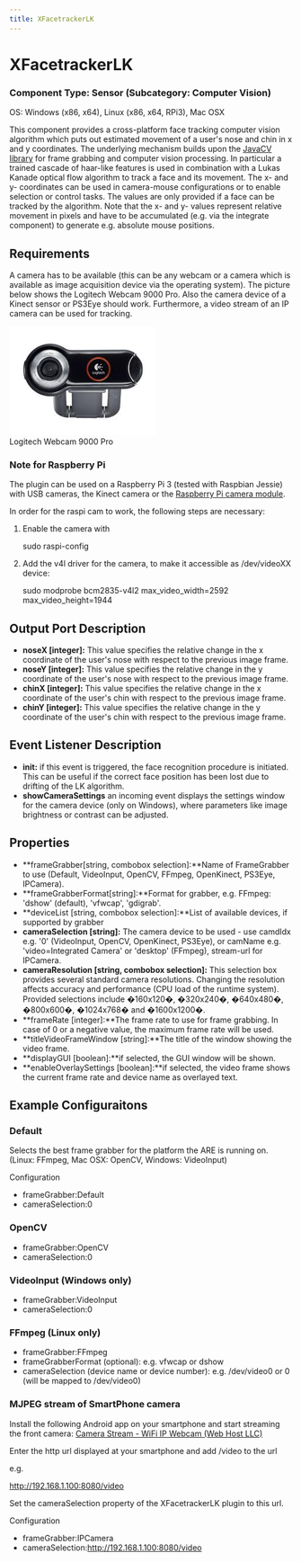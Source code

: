 ```yaml
---
title: XFacetrackerLK
---
```


# XFacetrackerLK

### Component Type: Sensor (Subcategory: Computer Vision)

OS: Windows (x86, x64), Linux (x86, x64, RPi3), Mac OSX

This component provides a cross-platform face tracking computer vision algorithm which puts out estimated movement of a user's nose and chin in x and y coordinates. The underlying mechanism builds upon the [JavaCV library][1] for frame grabbing and computer vision processing. In particular a trained cascade of haar-like features is used in combination with a Lukas Kanade optical flow algorithm to track a face and its movement. The x- and y- coordinates can be used in camera-mouse configurations or to enable selection or control tasks. The values are only provided if a face can be tracked by the algorithm. Note that the x- and y- values represent relative movement in pixels and have to be accumulated (e.g. via the integrate component) to generate e.g. absolute mouse positions.

## Requirements

A camera has to be available (this can be any webcam or a camera which is available as image acquisition device via the operating system). The picture below shows the Logitech Webcam 9000 Pro. Also the camera device of a Kinect sensor or PS3Eye should work. Furthermore, a video stream of an IP camera can be used for tracking.

![Logitech Webcam 9000 Pro](./img/webcam.jpg "Logitech Webcam 9000 Pro")  
Logitech Webcam 9000 Pro

### Note for Raspberry Pi

The plugin can be used on a Raspberry Pi 3 (tested with Raspbian Jessie) with USB cameras, the Kinect camera or the [Raspberry Pi camera module][2].

In order for the raspi cam to work, the following steps are necessary:

1.  Enable the camera with
    
    sudo raspi-config
    
2.  Add the v4l driver for the camera, to make it accessible as /dev/videoXX device:
    
    sudo modprobe bcm2835-v4l2 max\_video\_width=2592 max\_video\_height=1944
    

## Output Port Description

*   **noseX \[integer\]:** This value specifies the relative change in the x coordinate of the user's nose with respect to the previous image frame.
*   **noseY \[integer\]:** This value specifies the relative change in the y coordinate of the user's nose with respect to the previous image frame.
*   **chinX \[integer\]:** This value specifies the relative change in the x coordinate of the user's chin with respect to the previous image frame.
*   **chinY \[integer\]:** This value specifies the relative change in the y coordinate of the user's chin with respect to the previous image frame.

## Event Listener Description

*   **init:** if this event is triggered, the face recognition procedure is initiated. This can be useful if the correct face position has been lost due to drifting of the LK algorithm.
*   **showCameraSettings** an incoming event displays the settings window for the camera device (only on Windows), where parameters like image brightness or contrast can be adjusted.

## Properties

*   **frameGrabber\[string, combobox selection\]:**Name of FrameGrabber to use (Default, VideoInput, OpenCV, FFmpeg, OpenKinect, PS3Eye, IPCamera).
*   **frameGrabberFormat\[string\]:**Format for grabber, e.g. FFmpeg: 'dshow' (default), 'vfwcap', 'gdigrab'.
*   **deviceList \[string, combobox selection\]:**List of available devices, if supported by grabber
*   **cameraSelection \[string\]:** The camera device to be used - use camdIdx e.g. '0' (VideoInput, OpenCV, OpenKinect, PS3Eye), or camName e.g. 'video=Integrated Camera' or 'desktop' (FFmpeg), stream-url for IPCamera.
*   **cameraResolution \[string, combobox selection\]:** This selection box provides several standard camera resolutions. Changing the resolution affects accuracy and performance (CPU load of the runtime system). Provided selections include �160x120�, �320x240�, �640x480�, �800x600�, �1024x768� and �1600x1200�.
*   **frameRate \[integer\]:**The frame rate to use for frame grabbing. In case of 0 or a negative value, the maximum frame rate will be used.
*   **titleVideoFrameWindow \[string\]:**The title of the window showing the video frame.
*   **displayGUI \[boolean\]:**if selected, the GUI window will be shown.
*   **enableOverlaySettings \[boolean\]:**if selected, the video frame shows the current frame rate and device name as overlayed text.

## Example Configuraitons

### Default

Selects the best frame grabber for the platform the ARE is running on. (Linux: FFmpeg, Mac OSX: OpenCV, Windows: VideoInput)

Configuration

*   frameGrabber:Default
*   cameraSelection:0

### OpenCV

*   frameGrabber:OpenCV
*   cameraSelection:0

### VideoInput (Windows only)

*   frameGrabber:VideoInput
*   cameraSelection:0

### FFmpeg (Linux only)

*   frameGrabber:FFmpeg
*   frameGrabberFormat (optional): e.g. vfwcap or dshow
*   cameraSelection (device name or device number): e.g. /dev/video0 or 0 (will be mapped to /dev/video0)

### MJPEG stream of SmartPhone camera

Install the following Android app on your smartphone and start streaming the front camera: [Camera Stream - WiFi IP Webcam (Web Host LLC)][3]

Enter the http url displayed at your smartphone and add /video to the url

e.g.

http://192.168.1.100:8080/video

Set the cameraSelection property of the XFacetrackerLK plugin to this url.

Configuration

*   frameGrabber:IPCamera
*   cameraSelection:http://192.168.1.100:8080/video

[1]: https://github.com/bytedeco/javacv
[2]: https://www.raspberrypi.org/products/camera-module-v2/
[3]: https://play.google.com/store/apps/details?id=com.vinternete.camerastream
